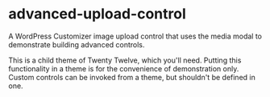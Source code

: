advanced-upload-control
=======================

A WordPress Customizer image upload control that uses the media modal to demonstrate building advanced controls.

This is a child theme of Twenty Twelve, which you'll need. Putting this functionality in a theme is for the convenience of demonstration only. Custom controls can be invoked from a theme, but shouldn't be defined in one.
